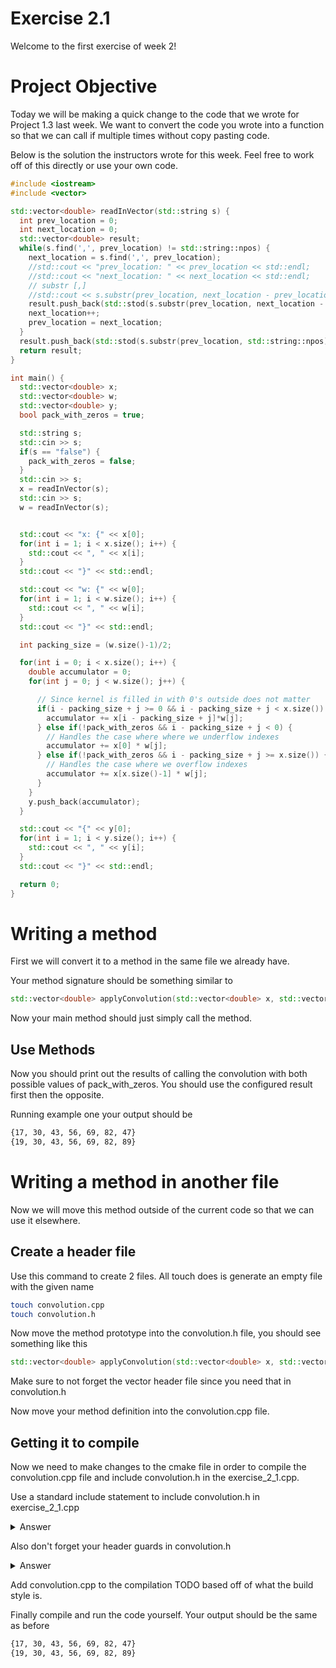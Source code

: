 # Exercise 2.1
Welcome to the first exercise of week 2!

# Project Objective
Today we will be making a quick change to the code that we wrote for Project 1.3
last week. We want to convert the code you wrote into a function so that we can call
if multiple times without copy pasting code.

Below is the solution the instructors wrote for this week. Feel free to work off of this
directly or use your own code.

```c++
#include <iostream>
#include <vector>

std::vector<double> readInVector(std::string s) {
  int prev_location = 0;
  int next_location = 0;
  std::vector<double> result;
  while(s.find(',', prev_location) != std::string::npos) {
    next_location = s.find(',', prev_location);
    //std::cout << "prev_location: " << prev_location << std::endl;
    //std::cout << "next_location: " << next_location << std::endl;
    // substr [,]
    //std::cout << s.substr(prev_location, next_location - prev_location) << std::endl;
    result.push_back(std::stod(s.substr(prev_location, next_location - prev_location)));
    next_location++;
    prev_location = next_location;
  }
  result.push_back(std::stod(s.substr(prev_location, std::string::npos)));
  return result;
}

int main() {
  std::vector<double> x;
  std::vector<double> w;
  std::vector<double> y;
  bool pack_with_zeros = true;

  std::string s;
  std::cin >> s;
  if(s == "false") {
    pack_with_zeros = false;
  }
  std::cin >> s;
  x = readInVector(s);
  std::cin >> s;
  w = readInVector(s);


  std::cout << "x: {" << x[0];
  for(int i = 1; i < x.size(); i++) {
    std::cout << ", " << x[i];
  }
  std::cout << "}" << std::endl;

  std::cout << "w: {" << w[0];
  for(int i = 1; i < w.size(); i++) {
    std::cout << ", " << w[i];
  }
  std::cout << "}" << std::endl;

  int packing_size = (w.size()-1)/2;

  for(int i = 0; i < x.size(); i++) {
    double accumulator = 0;
    for(int j = 0; j < w.size(); j++) {

      // Since kernel is filled in with 0's outside does not matter
      if(i - packing_size + j >= 0 && i - packing_size + j < x.size()) {
        accumulator += x[i - packing_size + j]*w[j];
      } else if(!pack_with_zeros && i - packing_size + j < 0) {
        // Handles the case where where we underflow indexes
        accumulator += x[0] * w[j];
      } else if(!pack_with_zeros && i - packing_size + j >= x.size()) {
        // Handles the case where we overflow indexes
        accumulator += x[x.size()-1] * w[j];
      }
    }
    y.push_back(accumulator);
  }

  std::cout << "{" << y[0];
  for(int i = 1; i < y.size(); i++) {
    std::cout << ", " << y[i];
  }
  std::cout << "}" << std::endl;

  return 0;
}

```

# Writing a method
First we will convert it to a method in the same file we already have.

Your method signature should be something similar to

```c++
std::vector<double> applyConvolution(std::vector<double> x, std::vector<double> w, bool pack_with_zeros);
```

Now your main method should just simply call the method.

## Use Methods
Now you should print out the results of calling the convolution with both possible values of
pack_with_zeros. You should use the configured result first then the opposite.

Running example one your output should be

```bash
{17, 30, 43, 56, 69, 82, 47}
{19, 30, 43, 56, 69, 82, 89}
```

# Writing a method in another file
Now we will move this method outside of the current code so that we can use it elsewhere.

## Create a header file

Use this command to create 2 files. All touch does is generate an empty file with the
given name

```bash
touch convolution.cpp
touch convolution.h
```

Now move the method prototype into the convolution.h file, you should see something like this

```c++
std::vector<double> applyConvolution(std::vector<double> x, std::vector<double> w, bool pack_with_zeros);
```

Make sure to not forget the vector header file since you need that in convolution.h

Now move your method definition into the convolution.cpp file.

## Getting it to compile

Now we need to make changes to the cmake file in order to compile the convolution.cpp file
and include convolution.h in the exercise_2_1.cpp.

Use a standard include statement to include convolution.h in exercise_2_1.cpp

<details>
  <summary>Answer</summary>

  ```c++
    #include "convolution.h"
  ```

</details>

Also don't forget your header guards in convolution.h

<details>
  <summary>Answer</summary>

  ```c++
  #pragma once
  ```

</details>

Add convolution.cpp to the compilation TODO based off of what the build style is.

Finally compile and run the code yourself. Your output should be the same as before

```bash
{17, 30, 43, 56, 69, 82, 47}
{19, 30, 43, 56, 69, 82, 89}
```
